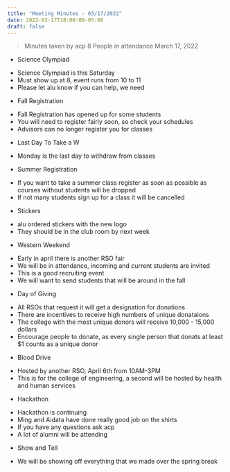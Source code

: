 ```yaml
---
title: "Meeting Minutes - 03/17/2022"
date: 2022-03-17T18:00:00-05:00
draft: false
---
```


> Minutes taken by acp
> 8 People in attendance
> March 17, 2022

* Science Olympiad
 - Science Olympiad is this Saturday
 - Must show up at 8, event runs from 10 to 11
 - Please let alu know if you can help, we need

* Fall Registration
 - Fall Registration has opened up for some students
 - You will need to register fairly soon, so check your schedules
 - Advisors can no longer register you for classes

* Last Day To Take a W
 - Monday is the last day to withdraw from classes

* Summer Registration
 - If you want to take a summer class register as soon as possible as courses without students will be dropped
 - If not many students sign up for a class it will be cancelled

* Stickers
 - alu ordered stickers with the new logo
 - They should be in the club room by next week

* Western Weekend
 - Early in april there is another RSO fair
 - We will be in attendance, incoming and current students are invited
 - This is a good recruiting event
 - We will want to send students that will be around in the fall

* Day of Giving
 - All RSOs that request it will get a designation for donations
 - There are incentives to receive high numbers of unique donataions
 - The college with the most unique donors will receive 10,000 - 15,000 dollars
 - Encourage people to donate, as every single person that donats at least $1 counts as a unique donor
* Blood Drive
 - Hosted by another RSO, April 6th from 10AM-3PM
 - This is for the college of engineering, a second will be hosted by health and human services


* Hackathon
 - Hackathon is continuing
 - Ming and Aidata have done really good job on the shirts
 - If you have any questions ask acp
 - A lot of alumni will be attending

* Show and Tell
 - We will be showing off everything that we made over the spring break
